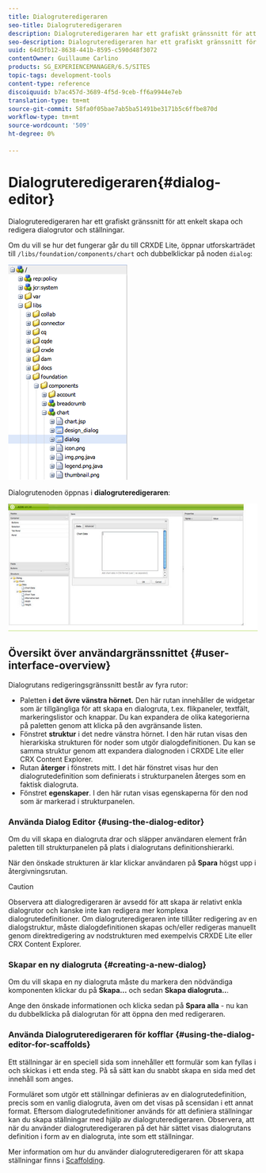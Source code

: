 ```yaml
---
title: Dialogruteredigeraren
seo-title: Dialogruteredigeraren
description: Dialogruteredigeraren har ett grafiskt gränssnitt för att enkelt skapa och redigera dialogrutor och ställningar
seo-description: Dialogruteredigeraren har ett grafiskt gränssnitt för att enkelt skapa och redigera dialogrutor och ställningar
uuid: 64d3fb12-8638-441b-8595-c590d48f3072
contentOwner: Guillaume Carlino
products: SG_EXPERIENCEMANAGER/6.5/SITES
topic-tags: development-tools
content-type: reference
discoiquuid: b7ac457d-3689-4f5d-9ceb-ff6a9944e7eb
translation-type: tm+mt
source-git-commit: 58fa0f05bae7ab5ba51491be3171b5c6ffbe870d
workflow-type: tm+mt
source-wordcount: '509'
ht-degree: 0%

---
```



# Dialogruteredigeraren{#dialog-editor}

Dialogruteredigeraren har ett grafiskt gränssnitt för att enkelt skapa och redigera dialogrutor och ställningar.

Om du vill se hur det fungerar går du till CRXDE Lite, öppnar utforskarträdet till `/libs/foundation/components/chart` och dubbelklickar på noden `dialog`:

![chlimage_1-247](assets/chlimage_1-247.png)

Dialogrutenoden öppnas i **dialogruteredigeraren**:

![screen_shot_2012-02-01at25033pm](assets/screen_shot_2012-02-01at25033pm.png)

## Översikt över användargränssnittet {#user-interface-overview}

Dialogrutans redigeringsgränssnitt består av fyra rutor:

* Paletten **i det övre vänstra hörnet.** Den här rutan innehåller de widgetar som är tillgängliga för att skapa en dialogruta, t.ex. flikpaneler, textfält, markeringslistor och knappar. Du kan expandera de olika kategorierna på paletten genom att klicka på den avgränsande listen.
* Fönstret **struktur** i det nedre vänstra hörnet. I den här rutan visas den hierarkiska strukturen för noder som utgör dialogdefinitionen. Du kan se samma struktur genom att expandera dialognoden i CRXDE Lite eller CRX Content Explorer.
* Rutan **återger** i fönstrets mitt. I det här fönstret visas hur den dialogrutedefinition som definierats i strukturpanelen återges som en faktisk dialogruta.
* Fönstret **egenskaper**. I den här rutan visas egenskaperna för den nod som är markerad i strukturpanelen.

### Använda Dialog Editor {#using-the-dialog-editor}

Om du vill skapa en dialogruta drar och släpper användaren element från paletten till strukturpanelen på plats i dialogrutans definitionshierarki.

När den önskade strukturen är klar klickar användaren på **Spara** högst upp i återgivningsrutan.

>[!CAUTION]
>
>Observera att dialogredigeraren är avsedd för att skapa är relativt enkla dialogrutor och kanske inte kan redigera mer komplexa dialogrutedefinitioner. Om dialogruteredigeraren inte tillåter redigering av en dialogstruktur, måste dialogdefinitionen skapas och/eller redigeras manuellt genom direktredigering av nodstrukturen med exempelvis CRXDE Lite eller CRX Content Explorer.

### Skapar en ny dialogruta {#creating-a-new-dialog}

Om du vill skapa en ny dialogruta måste du markera den nödvändiga komponenten klickar du på **Skapa...** och sedan **Skapa dialogruta..**.

Ange den önskade informationen och klicka sedan på **Spara alla** - nu kan du dubbelklicka på dialogrutan för att öppna den med redigeraren.

### Använda Dialogruteredigeraren för kofflar {#using-the-dialog-editor-for-scaffolds}

Ett ställningar är en speciell sida som innehåller ett formulär som kan fyllas i och skickas i ett enda steg. På så sätt kan du snabbt skapa en sida med det innehåll som anges.

Formuläret som utgör ett ställningar definieras av en dialogrutedefinition, precis som en vanlig dialogruta, även om det visas på scensidan i ett annat format. Eftersom dialogrutedefinitioner används för att definiera ställningar kan du skapa ställningar med hjälp av dialogruteredigeraren. Observera, att när du använder dialogruteredigeraren på det här sättet visas dialogrutans definition i form av en dialogruta, inte som ett ställningar.

Mer information om hur du använder dialogruteredigeraren för att skapa ställningar finns i [Scaffolding](/help/sites-authoring/scaffolding.md).
